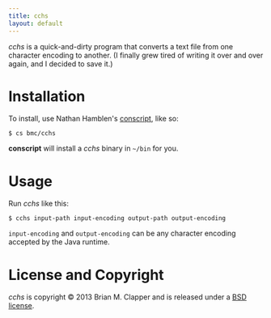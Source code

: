 ```yaml
---
title: cchs
layout: default
---
```


_cchs_ is a quick-and-dirty program that converts a text file from one
character encoding to another. (I finally grew tired of writing it over
and over again, and I decided to save it.)

# Installation

To install, use Nathan Hamblen's [conscript][], like so:

    $ cs bmc/cchs

**conscript** will install a _cchs_ binary in `~/bin` for you.

# Usage

Run _cchs_ like this:

    $ cchs input-path input-encoding output-path output-encoding

`input-encoding` and `output-encoding` can be any character encoding
accepted by the Java runtime.

# License and Copyright

_cchs_ is copyright &copy; 2013 Brian M. Clapper and is released under a
[BSD license](https://github.com/bmc/qr/blob/master/LICENSE.md).

[conscript]: https://github.com/n8han/conscript

